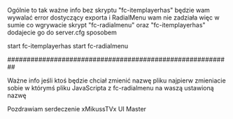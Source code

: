Ogólnie to tak ważne info bez skryptu "fc-itemplayerhas" będzie wam wywalać error dostyczący exporta i RadialMenu wam nie zadziała
więc w sumie co wgrywacie skrypt "fc-radialmenu" oraz "fc-itemplayerhas" dodajecie go do server.cfg sposobem

start fc-itemplayerhas
start fc-radialmenu

##########################################################

Ważne info jeśli ktoś będzie chciał zmienić nazwę pliku najpierw zmieniacie sobie w którymś pliku JavaScripta z fc-radialmenu na waszą ustawioną nazwę

Pozdrawiam serdeczenie xMikussTVx UI Master